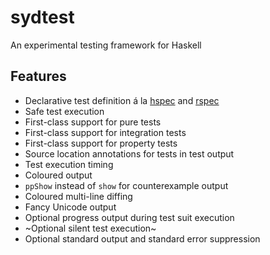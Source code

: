 # sydtest

An experimental testing framework for Haskell

## Features

* Declarative test definition á la [hspec](https://hackage.haskell.org/package/hspec) and [rspec](https://rspec.info/)
* Safe test execution
* First-class support for pure tests
* First-class support for integration tests
* First-class support for property tests
* Source location annotations for tests in test output
* Test execution timing
* Coloured output
* `ppShow` instead of `show` for counterexample output
* Coloured multi-line diffing
* Fancy Unicode output
* Optional progress output during test suit execution
* ~Optional silent test execution~
* Optional standard output and standard error suppression

